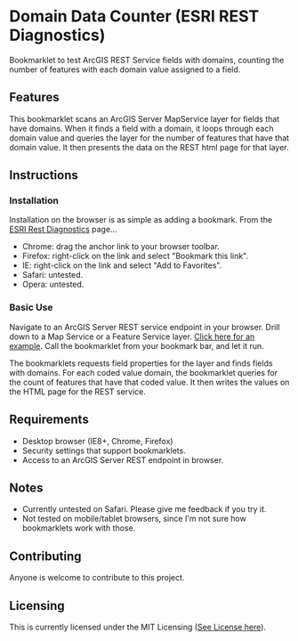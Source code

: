 # Domain Data Counter (ESRI REST Diagnostics)

Bookmarklet to test ArcGIS REST Service fields with domains, counting the number of features with each domain value assigned to a field.

## Features

This bookmarklet scans an ArcGIS Server MapService layer for fields that have domains. When it finds a field with a domain, it loops through each domain value and queries the layer for the number of features that have that domain value. It then presents the data on the REST html page for that layer.

## Instructions

### Installation

Installation on the browser is as simple as adding a bookmark. From the [ESRI Rest Diagnostics](http://raykendo.github.io/ESRI_REST_Diagnostics/) page... 

- Chrome: drag the anchor link to your browser toolbar.
- Firefox: right-click on the link and select "Bookmark this link".
- IE: right-click on the link and select "Add to Favorites".
- Safari: untested.
- Opera: untested.

### Basic Use

Navigate to an ArcGIS Server REST service endpoint in your browser. Drill down to a Map Service or a Feature Service layer. [Click here for an example](http://sampleserver6.arcgisonline.com/arcgis/rest/services/DamageAssessment/MapServer/0). Call the bookmarklet from your bookmark bar, and let it run.

The bookmarklets requests field properties for the layer and finds fields with domains. For each coded value domain, the bookmarklet queries for the count of features that have that coded value. It then writes the values on the HTML page for the REST service.

## Requirements

- Desktop browser (IE8+, Chrome, Firefox)
- Security settings that support bookmarklets.
- Access to an ArcGIS Server REST endpoint in browser.

## Notes

- Currently untested on Safari. Please give me feedback if you try it.
- Not tested on mobile/tablet browsers, since I'm not sure how bookmarklets work with those.

## Contributing

Anyone is welcome to contribute to this project.

## Licensing

This is currently licensed under the MIT Licensing ([See License here](https://github.com/raykendo/ESRI_REST_Diagnostics/blob/master/LICENSE)).
